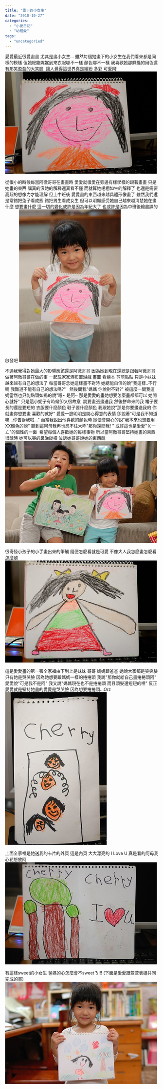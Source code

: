 ```yaml
---
title: "畫下的小女生"
date: "2010-10-27"
categories: 
  - "小愛日記"
  - "幼稚愛"
tags: 
  - "uncategoried"
---
```


愛愛最近很愛畫畫 尤其是畫小女生... 雖然每個她畫下的小女生在我們看來都是同樣的模樣 但她總能娓娓到來衣服哪不一樣 顏色哪不一樣 我喜歡她那鮮豔的用色還有那笑盈盈的大笑臉  讓人覺得這世界真是繽紛 多彩 可愛阿! ![](images/5112733339_5d04eb2772.jpg)

從很小的時候每當阿徹哥哥在畫畫時 愛愛就很愛在旁邊有樣學樣的跟著畫畫 只是她畫的東西 講真的沒她的解釋還真看不懂 而就算她栩栩如生的解釋了 也還是需要高超的想像力才能理解 但上中班後 愛愛畫的東西越來越具體形像畫了 雖然我們還是常錯把兔子看成熊 錯把男生看成女生 但可以明顯感受她自己越來越清楚她在畫什麼 想要畫什麼 這一切的變化或許是因為年紀大了 也或許是因為中班後繪畫課的啟發吧 ![](images/5113381592_2cb3d69df4.jpg) 

不過我覺得對她最大的影響應該還是阿徹哥哥 因為她到現在還總是跟著阿徹哥哥 做著阿徹哥哥在做的事 一起玩家家酒布置游戲 畫圖 看繪本 剪剪貼貼 只是小妹妹越來越有自己的想法了 每當哥哥念她這樣畫不對時 她總能自信的說"我這樣..不行嗎 我難道不能有自己的想法嗎?"   然後問我"媽媽 你說對不對?" 被這麼一問我這媽當然也只能點頭如搗的說"嗯~ 是阿~ 那是愛愛的畫她想要怎麼畫都都可以 她開心就好" 只是這小妮子有時候卻又很故意  說要畫張畫送我 然後拼命來問我 裙子要長的還是要短的 衣服要什麼顏色 鞋子要什麼顏色 我跟她說"那是你要畫送我的 你就畫你想要畫 喜歡的就好" 愛愛一臉明明是開心得意的表情 卻說著"可是我不知道嘛...你告訴我啦..." 而當我說出他喜歡的顏色時 她便會開心的說"我本來也想要用XX顏色的說" 聽到這阿母我再也忍不住大呼"那你還問我! " 或許這也是愛愛"ㄍ一ㄥ"的個性的一面  希望每個人喜歡她的每樣事物 所以當阿徹哥哥堅持她畫的東西很醜時 她可以哭的鼻涕縱橫 泣訴她哥哥說她的東西醜 ![](images/5112784209_175eb0aa91.jpg)

很奇怪小孩子的小手畫出來的筆觸 隨便怎麼看就是可愛 不像大人我怎麼畫怎麼看怎麼醜 ![](images/5113330032_65618864d7.jpg)

這是愛愛畫的第一張全家福由下到上是妹妹 哥哥 媽媽跟爸爸 她說大家都是笑笑臉只有她是哭哭臉 因為她想要跟媽媽一樣的捲捲頭 我說"那你就給自己畫捲捲頭阿"  愛愛說"可是我不是阿" 我又說"媽媽現在也不是捲捲頭 而且頭髮還短短的哩" 反正愛愛就是堅持她畫的愛愛是哭哭臉 因為想要捲捲頭...Orz ![](images/5112735675_7b679ddddf.jpg)

上面全家福是她送我的卡片的外頁 這是內頁 大大漂亮的 I Love U 真是看的阿母我心花怒放阿 ![](images/5112734845_9f4a45d548.jpg)

有這樣sweet的小女生 爸媽的心怎麼會不sweetㄋ!!! (下面是愛愛跟萱萱表姐共同完成的畫) ![](images/5112783911_3b6c60c1d8.jpg)
